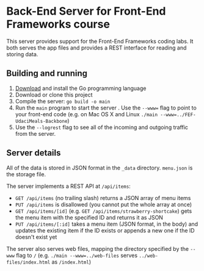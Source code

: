 # Back-End Server for Front-End Frameworks course

This server provides support for the Front-End Frameworks coding labs. It both
serves the app files and provides a REST interface for reading and storing data.

## Building and running

1. [Download](https://golang.org/dl/) and install the Go programming language
2. Download or clone this project
3. Compile the server: `go build -o main`
4. Run the `main` program to start the server . Use the `--www=` flag to point
to your front-end code (e.g. on Mac OS X and Linux
`./main --www=../FEF-UdaciMeals-Backbone`)
5. Use the `--logrest` flag to see all of the incoming and outgoing traffic
from the server.

## Server details

All of the data is stored in JSON format in the `_data` directory. `menu.json`
is the storage file.

The server implements a REST API at `/api/items`:
* `GET /api/items` (no trailing slash) returns a JSON array of menu items
* `PUT /api/items` is disallowed (you cannot put the whole array at once)
* `GET /api/items/[id]` (e.g. `GET /api/items/strawberry-shortcake`) gets the
menu item with the specified ID and returns it as JSON
* `PUT /api/items/[:id]` takes a menu item (JSON format, in the body) and
updates the existing item if the ID exists or appends a new one if the ID
doesn't exist yet

The server also serves web files, mapping the directory specified by the `--www`
  flag to `/` (e.g. `./main --www=../web-files` serves `../web-files/index.html`
  as `/index.html`)
